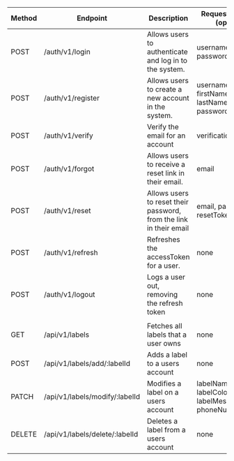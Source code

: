 | Method | Endpoint                       | Description                                                        | Request Body (opt.)                              | Response                    | Authorization Header | Refresh Cookie |
|--------|--------------------------------|--------------------------------------------------------------------|--------------------------------------------------|-----------------------------|----------------------|----------------|
| POST   | /auth/v1/login                 | Allows users to authenticate and log in to the system.             | username, password                               | error, message, accessToken | false                | false          |
| POST   | /auth/v1/register              | Allows users to create a new account in the system.                | username, firstName, lastName, password          | error, message, accessToken | false                | false          |
| POST   | /auth/v1/verify                | Verify the email for an account                                    | verificationToken                                | error, message              | true                 | false          |
| POST   | /auth/v1/forgot                | Allows users to receive a reset link in their email.               | email                                            | error, message              | false                | false          |
| POST   | /auth/v1/reset                 | Allows users to reset their password, from the link in their email | email, password, resetToken                      | error, message, accessToken | false                | false          |
| POST   | /auth/v1/refresh               | Refreshes the accessToken for a user.                              | none                                             | error, message, accessToken | false                | true           |
| POST   | /auth/v1/logout                | Logs a user out, removing the refresh token                        | none                                             | error, message              | true                 | false          |
|        |                                |                                                                    |                                                  |                             |                      |                |
| GET    | /api/v1/labels                 | Fetches all labels that a user owns                                | none                                             | error, message, labels      | true                 | false          |
| POST   | /api/v1/labels/add/:labelId    | Adds a label to a users account                                    | none                                             | error, message              | true                 | false          |
| PATCH  | /api/v1/labels/modify/:labelId | Modifies a label on a users account                                | labelName, labelColor, labelMessage, phoneNumber | error, message              | true                 | false          |
| DELETE | /api/v1/labels/delete/:labelId | Deletes a label from a users account                               | none                                             | error, message              | true                 | false          |
